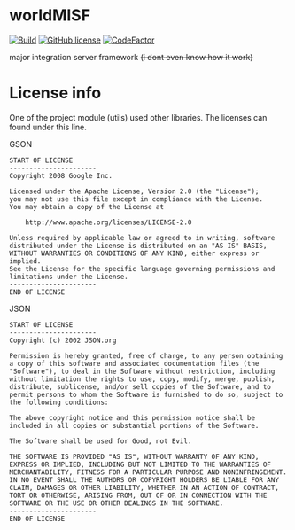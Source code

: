 # worldMISF

[![Build](https://jitpack.io/v/com.mc-serverworld/worldMISF.svg)](https://jitpack.io/#com.mc-serverworld/worldMISF)
[![GitHub license](https://img.shields.io/github/license/mc-serverworld/worldMISF)](https://github.com/mc-serverworld/worldMISF/blob/master/LICENSE)
[![CodeFactor](https://www.codefactor.io/repository/github/mc-serverworld/worldmisf/badge)](https://www.codefactor.io/repository/github/mc-serverworld/worldmisf)

major integration server framework ~~(i dont even know how it work)~~


# License info
One of the project module (utils) used other libraries.
The licenses can found under this line.

GSON 
```
START OF LICENSE
----------------------
Copyright 2008 Google Inc.

Licensed under the Apache License, Version 2.0 (the "License");
you may not use this file except in compliance with the License.
You may obtain a copy of the License at

    http://www.apache.org/licenses/LICENSE-2.0

Unless required by applicable law or agreed to in writing, software
distributed under the License is distributed on an "AS IS" BASIS,
WITHOUT WARRANTIES OR CONDITIONS OF ANY KIND, either express or implied.
See the License for the specific language governing permissions and
limitations under the License.
----------------------
END OF LICENSE
```

JSON
```
START OF LICENSE
----------------------
Copyright (c) 2002 JSON.org

Permission is hereby granted, free of charge, to any person obtaining a copy of this software and associated documentation files (the "Software"), to deal in the Software without restriction, including without limitation the rights to use, copy, modify, merge, publish, distribute, sublicense, and/or sell copies of the Software, and to permit persons to whom the Software is furnished to do so, subject to the following conditions:

The above copyright notice and this permission notice shall be included in all copies or substantial portions of the Software.

The Software shall be used for Good, not Evil.

THE SOFTWARE IS PROVIDED "AS IS", WITHOUT WARRANTY OF ANY KIND, EXPRESS OR IMPLIED, INCLUDING BUT NOT LIMITED TO THE WARRANTIES OF MERCHANTABILITY, FITNESS FOR A PARTICULAR PURPOSE AND NONINFRINGEMENT. IN NO EVENT SHALL THE AUTHORS OR COPYRIGHT HOLDERS BE LIABLE FOR ANY CLAIM, DAMAGES OR OTHER LIABILITY, WHETHER IN AN ACTION OF CONTRACT, TORT OR OTHERWISE, ARISING FROM, OUT OF OR IN CONNECTION WITH THE SOFTWARE OR THE USE OR OTHER DEALINGS IN THE SOFTWARE.
----------------------
END OF LICENSE
```




